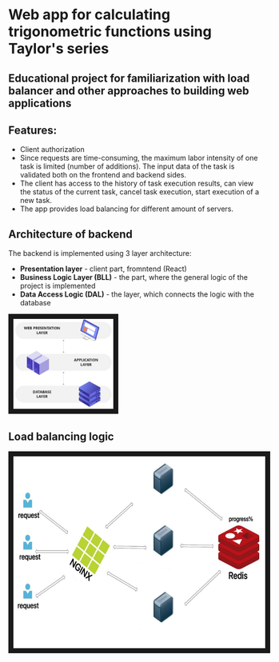 # Web app for calculating trigonometric functions using Taylor's series

## Educational project for familiarization with load balancer and other approaches to building web applications

## Features:

- Client authorization
- Since requests are time-consuming, the maximum labor intensity of one task is limited (number of additions). The input data of the task is validated both on the frontend and backend sides.
- The client has access to the history of task execution results, can view the status of the current task, cancel task execution, start execution of a new task.
- The app provides load balancing for different amount of servers.

## Architecture of backend
The backend is implemented using 3 layer architecture:
- **Presentation layer** - client part, fromntend (React)
- **Business Logic Layer (BLL)** - the part, where the general logic of the project is implemented
- **Data Access Logic (DAL)** - the layer, which connects the logic with the database
<img src="docs\imgs\3-layer-architecture.jpg" alt="3 layer architecture" width="200" height="180" border="10" />

## Load balancing logic
<img src="docs\imgs\lb-architecture.jpg" alt="Load balancing architecture" width="640" height="384" border="10" />

